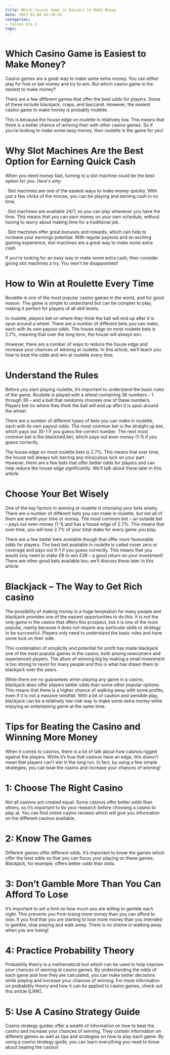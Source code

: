 ```yaml
---
title: Which Casino Game is Easiest to Make Money
date: 2023-01-06 02:39:35
categories:
- Casino Gta 5
tags:
---
```



#  Which Casino Game is Easiest to Make Money?

Casino games are a great way to make some extra money. You can either play for free or bet money and try to win. But which casino game is the easiest to make money?

There are a few different games that offer the best odds for players. Some of these include blackjack, craps, and baccarat. However, the easiest casino game to make money is probably roulette.

This is because the house edge on roulette is relatively low. This means that there is a better chance of winning than with other casino games. So if you’re looking to make some easy money, then roulette is the game for you!

#  Why Slot Machines Are the Best Option for Earning Quick Cash

When you need money fast, turning to a slot machine could be the best option for you. Here's why:

· Slot machines are one of the easiest ways to make money quickly. With just a few clicks of the mouse, you can be playing and earning cash in no time.

· Slot machines are available 24/7, so you can play whenever you have the time. This means that you can earn money on your own schedule, without having to worry about making time for a traditional job.

· Slot machines offer great bonuses and rewards, which can help to increase your earnings potential. With regular payouts and an exciting gaming experience, slot machines are a great way to make some extra cash.

If you're looking for an easy way to make some extra cash, then consider giving slot machines a try. You won't be disappointed!

#  How to Win at Roulette Every Time

Roulette is one of the most popular casino games in the world, and for good reason. The game is simple to understand but can be complex to play, making it perfect for players of all skill levels.

In roulette, players bet on where they think the ball will end up after it is spun around a wheel. There are a number of different bets you can make, each with its own payout odds. The house edge on most roulette bets is 2.7%, meaning that over the long term, the house will always win.

However, there are a number of ways to reduce the house edge and increase your chances of winning at roulette. In this article, we’ll teach you how to beat the odds and win at roulette every time.

# Understand the Rules

Before you start playing roulette, it’s important to understand the basic rules of the game. Roulette is played with a wheel containing 36 numbers – 1 through 36 – and a ball that randomly chooses one of these numbers. Players bet on where they think the ball will end up after it is spun around the wheel.

There are a number of different types of bets you can make in roulette, each with its own payout odds. The most common bet is the straight up bet, which pays out 35-1 if you guess the correct number. The next most common bet is the black/red bet, which pays out even money (1-1) if you guess correctly.

The house edge on most roulette bets is 2.7%. This means that over time, the house will always win barring any miraculous luck on your part. However, there are a few bets that offer better odds for players and can help reduce the house edge significantly. We’ll talk about these later in this article.

# Choose Your Bet Wisely

One of the key factors in winning at roulette is choosing your bets wisely. There are a number of different bets you can make in roulette, but not all of them are worth your time or money. The most common bet – an outside bet – pays out even money (1-1) and has a house edge of 2.7%. This means that over time, you will lose 2.7% of your total stake for every game you play.

There are a few better bets available though that offer more favourable odds for players. The best bet available in roulette is called cover zero or coverage and pays out 6-1 if you guess correctly. This means that you would only need to stake £6 to win £36 – a good return on your investment! There are other good bets available too; we’ll discuss these later in this article.

#  Blackjack – The Way to Get Rich casino 

The possibility of making money is a huge temptation for many people and blackjack provides one of the easiest opportunities to do this. It is not the only game in the casino that offers this prospect, but it is one of the most popular, mainly because it does not require any particular skills or strategy to be successful. Players only need to understand the basic rules and have some luck on their side.

This combination of simplicity and potential for profit has made blackjack one of the most popular games in the casino, both among newcomers and experienced players. The allure of winning big by making a small investment is too strong to resist for many people and this is what has drawn them to blackjack over the years.

While there are no guarantees when playing any game in a casino, blackjack does offer players better odds than some other popular options. This means that there is a higher chance of walking away with some profits, even if it is not a massive windfall. With a bit of caution and sensible play, blackjack can be a relatively low-risk way to make some extra money while enjoying an entertaining game at the same time.

#  Tips for Beating the Casino and Winning More Money

When it comes to casinos, there is a lot of talk about how casinos rigged against the players. While it’s true that casinos have an edge, this doesn’t mean that players can’t win in the long run. In fact, by using a few simple strategies, you can beat the casino and increase your chances of winning!

# 1: Choose The Right Casino

Not all casinos are created equal. Some casinos offer better odds than others, so it’s important to do your research before choosing a casino to play at. You can find online casino reviews which will give you information on the different casinos available.

# 2: Know The Games

Different games offer different odds. It’s important to know the games which offer the best odds so that you can focus your playing on these games. Blackjack, for example, offers better odds than slots.

# 3: Don’t Gamble More Than You Can Afford To Lose

It’s important to set a limit on how much you are willing to gamble each night. This prevents you from losing more money than you can afford to lose. If you find that you are starting to lose more money than you intended to gamble, stop playing and walk away. There is no shame in walking away when you are losing!

# 4: Practice Probability Theory

Probability theory is a mathematical tool which can be used to help improve your chances of winning at casino games. By understanding the odds of each game and how they are calculated, you can make better decisions while playing and increase your chances of winning. For more information on probability theory and how it can be applied to casino games, check out this article [LINK].

# 5: Use A Casino Strategy Guide

Casino strategy guides offer a wealth of information on how to beat the casino and increase your chances of winning. They contain information on different games as well as tips and strategies on how to play each game. By using a casino strategy guide, you can learn everything you need to know about beating the casino!